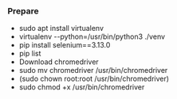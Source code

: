 ### Prepare
- sudo apt install virtualenv
- virtualenv --python=/usr/bin/python3 ./venv 
- pip install selenium==3.13.0
- pip list
- Download chromedriver
- sudo mv chromedriver /usr/bin/chromedriver
- (sudo chown root:root /usr/bin/chromedriver)
- sudo chmod +x /usr/bin/chromedriver